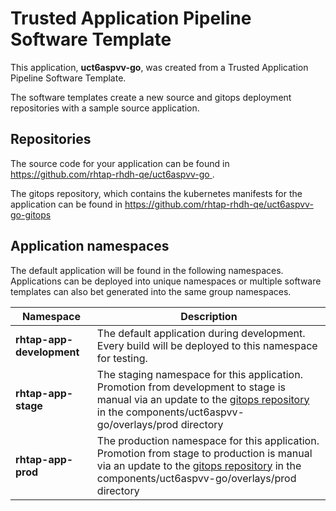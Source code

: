 # Trusted Application Pipeline Software Template

This application, **uct6aspvv-go**, was created from a Trusted Application Pipeline Software Template.

The software templates create a new source and gitops deployment repositories with a sample source application. 

## Repositories

The source code for your application can be found in [https://github.com/rhtap-rhdh-qe/uct6aspvv-go ](https://github.com/rhtap-rhdh-qe/uct6aspvv-go ).
 
The gitops repository, which contains the kubernetes manifests for the application can be found in 
[https://github.com/rhtap-rhdh-qe/uct6aspvv-go-gitops ](https://github.com/rhtap-rhdh-qe/uct6aspvv-go-gitops ) 

## Application namespaces 

The default application will be found in the following namespaces. Applications can be deployed into unique namespaces or multiple software templates can also bet generated into the same group namespaces.  

|  Namespace   |  Description   |  
| -------- | -------- |   
| **rhtap-app-development** | The default application during development. Every build will be deployed to this namespace for testing. | 
| **rhtap-app-stage** | The staging namespace for this application. Promotion from development to stage is manual via an update to the [gitops repository](https://github.com/rhtap-rhdh-qe/uct6aspvv-go-gitops ) in the components/uct6aspvv-go/overlays/prod directory |  
| **rhtap-app-prod** | The production namespace for this application. Promotion from stage to production is manual via an update to the [gitops repository](https://github.com/rhtap-rhdh-qe/uct6aspvv-go-gitops ) in the components/uct6aspvv-go/overlays/prod directory | 